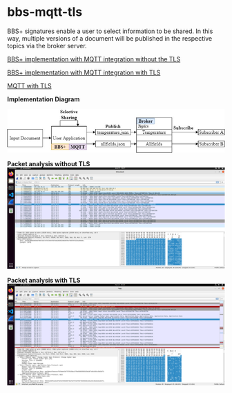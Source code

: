 
# bbs-mqtt-tls

BBS+ signatures enable a user to select information to be shared. In this way, multiple versions of a document will be published in the respective topics via the broker server.

[BBS+ implementation with MQTT integration without the TLS](https://github.com/rodrigodg1/bbs-mqtt-tls/tree/main/bbs-application)

[BBS+ implementation with MQTT integration with TLS](https://github.com/rodrigodg1/bbs-mqtt-tls/tree/main/bbs-application-with-tls)

[MQTT with TLS](https://github.com/rodrigodg1/bbs-mqtt-tls/tree/main/mqtt-tls)



**Implementation Diagram**

![Diagram BBS+ with MQTT](https://raw.githubusercontent.com/rodrigodg1/bbs-mqtt-tls/main/diagram.jpg)

**Packet analysis without TLS**
![Packet analysis without TLS](https://raw.githubusercontent.com/rodrigodg1/bbs-mqtt-tls/main/non-encrypted.png)

**Packet analysis with TLS**
![Packet analysis with TLS](https://raw.githubusercontent.com/rodrigodg1/bbs-mqtt-tls/main/encrypted.png)
